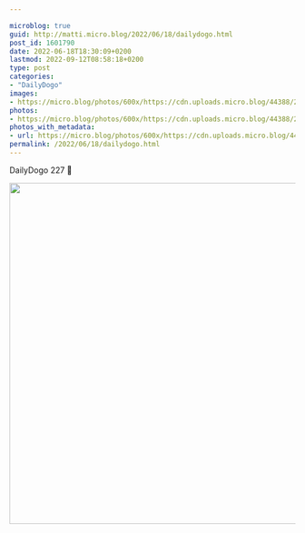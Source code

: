 ```yaml
---

microblog: true
guid: http://matti.micro.blog/2022/06/18/dailydogo.html
post_id: 1601790
date: 2022-06-18T18:30:09+0200
lastmod: 2022-09-12T08:58:18+0200
type: post
categories:
- "DailyDogo"
images:
- https://micro.blog/photos/600x/https://cdn.uploads.micro.blog/44388/2022/7c205df222.jpg
photos:
- https://micro.blog/photos/600x/https://cdn.uploads.micro.blog/44388/2022/7c205df222.jpg
photos_with_metadata:
- url: https://micro.blog/photos/600x/https://cdn.uploads.micro.blog/44388/2022/7c205df222.jpg
permalink: /2022/06/18/dailydogo.html
---
```

DailyDogo 227 🐶

<img src="/media/uploads/2022/7c205df222.jpg" width="600" height="600" alt="" />
